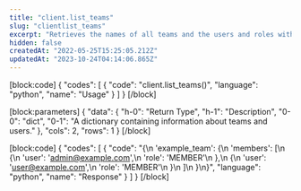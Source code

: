 ```yaml
---
title: "client.list_teams"
slug: "clientlist_teams"
excerpt: "Retrieves the names of all teams and the users and roles within each team."
hidden: false
createdAt: "2022-05-25T15:25:05.212Z"
updatedAt: "2023-10-24T04:14:06.865Z"
---
```

[block:code]
{
  "codes": [
    {
      "code": "client.list_teams()",
      "language": "python",
      "name": "Usage"
    }
  ]
}
[/block]

[block:parameters]
{
  "data": {
    "h-0": "Return Type",
    "h-1": "Description",
    "0-0": "dict",
    "0-1": "A dictionary containing information about teams and users."
  },
  "cols": 2,
  "rows": 1
}
[/block]

[block:code]
{
  "codes": [
    {
      "code": "{\n    'example_team': {\n        'members': [\n            {\n                'user': 'admin@example.com',\n                'role': 'MEMBER'\n            },\n            {\n                'user': 'user@example.com',\n                'role': 'MEMBER'\n            }\n        ]\n    }\n}",
      "language": "python",
      "name": "Response"
    }
  ]
}
[/block]